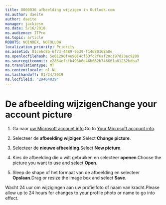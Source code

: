 ```yaml
---
title: 8000036 afbeelding wijzigen in Outlook.com
ms.author: daeite
author: daeite
manager: jackiesm
ms.date: 5/16/2018
ms.audience: ITPro
ms.topic: article
ROBOTS: NOINDEX, NOFOLLOW
localization_priority: Priority
ms.assetid: 81ce6c8b-6f73-4489-9539-f14680168a8e
ms.openlocfilehash: 5e61290f4e9014cf53fc2f6af20c197d23ac9289
ms.sourcegitcommit: e2864efcfb493b6e46b662b746661a61232bdba7
ms.translationtype: MT
ms.contentlocale: nl-NL
ms.lasthandoff: 01/24/2019
ms.locfileid: "29464839"
---
```

# <a name="change-your-account-picture"></a><span data-ttu-id="ab787-102">De afbeelding wijzigen</span><span class="sxs-lookup"><span data-stu-id="ab787-102">Change your account picture</span></span>

1. <span data-ttu-id="ab787-103">Ga naar [uw Microsoft account info](https://go.microsoft.com/fwlink/p/?linkid=860841).</span><span class="sxs-lookup"><span data-stu-id="ab787-103">Go to [Your Microsoft account info](https://go.microsoft.com/fwlink/p/?linkid=860841).</span></span>
    
2. <span data-ttu-id="ab787-104">Selecteer de **afbeelding wijzigen**.</span><span class="sxs-lookup"><span data-stu-id="ab787-104">Select **Change picture**.</span></span> 
    
3. <span data-ttu-id="ab787-105">Selecteer de **nieuwe afbeelding**.</span><span class="sxs-lookup"><span data-stu-id="ab787-105">Select **New picture**.</span></span> 
    
4. <span data-ttu-id="ab787-106">Kies de afbeelding die u wilt gebruiken en selecteer **openen**.</span><span class="sxs-lookup"><span data-stu-id="ab787-106">Choose the picture you want to use and select **Open**.</span></span> 
    
5. <span data-ttu-id="ab787-107">Sleep de shape of het formaat van de afbeelding en selecteer **Opslaan**.</span><span class="sxs-lookup"><span data-stu-id="ab787-107">Drag or resize the image box and select **Save**.</span></span> 
    
<span data-ttu-id="ab787-108">Wacht 24 uur om wijzigingen aan uw profielfoto of naam van kracht.</span><span class="sxs-lookup"><span data-stu-id="ab787-108">Please allow up to 24 hours for changes to your profile photo or name to go into effect.</span></span>
  

